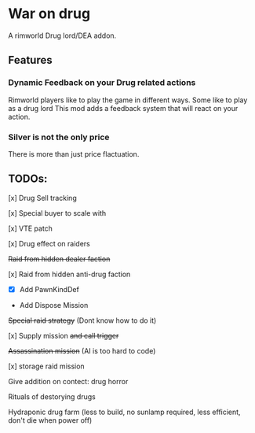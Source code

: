 # War on drug
A rimworld Drug lord/DEA addon.

## Features
### Dynamic Feedback on your Drug related actions
Rimworld players like to play the game in different ways. Some like to play as a drug lord This mod adds a feedback system that will react on your action. 
### Silver is not the only price
There is more than just price flactuation. 




## TODOs:
 
[x] Drug Sell tracking

[x] Special buyer to scale with 

[x] VTE patch

[x] Drug effect on raiders

~~Raid from hidden dealer faction~~

[x] Raid from hidden anti-drug faction
- [x] Add PawnKindDef
- Add Dispose Mission

~~Special raid strategy~~ (Dont know how to do it)

[x] Supply mission ~~and call trigger~~

~~Assassination mission~~ (AI is too hard to code)

[x] storage raid mission

Give addition on contect: drug horror

Rituals of destorying drugs

Hydraponic drug farm (less to build, no sunlamp required, less efficient, don't die when power off)


  
